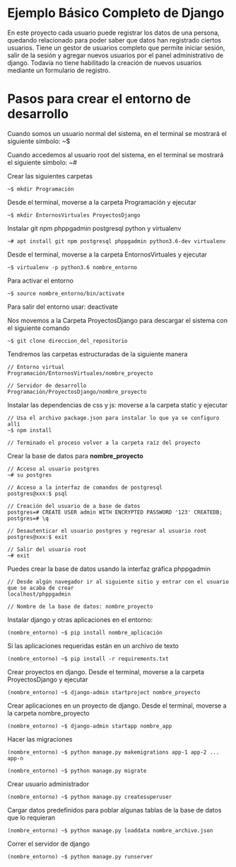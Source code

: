 # Ejemplo Básico Completo de Django

En este proyecto cada usuario puede registrar los datos de una persona, quedando relacionado para poder saber que datos han registrado ciertos usuarios. Tiene un gestor de usuarios completo que permite iniciar sesión, salir de la sesión y agregar nuevos usuarios por el panel administrativo de django. Todavía no tiene habilitado la creación de nuevos usuarios mediante un formulario de registro.

# Pasos para crear el entorno de desarrollo

Cuando somos un usuario normal del sistema, en el terminal se mostrará el siguiente símbolo: ~$

Cuando accedemos al usuario root del sistema, en el terminal se mostrará el siguiente símbolo: ~#

Crear las siguientes carpetas

    ~$ mkdir Programación

Desde el terminal, moverse a la carpeta Programación y ejecutar

    ~$ mkdir EntornosVirtuales ProyectosDjango

Instalar git npm phppgadmin postgresql python y virtualenv

    ~# apt install git npm postgresql phppgadmin python3.6-dev virtualenv

Desde el terminal, moverse a la carpeta EntornosVirtuales y ejecutar

    ~$ virtualenv -p python3.6 nombre_entorno

Para activar el entorno

    ~$ source nombre_entorno/bin/activate

Para salir del entorno usar: deactivate

Nos movemos a la Carpeta ProyectosDjango para descargar el sistema con el siguiente comando

    ~$ git clone direccion_del_repositorio

Tendremos las carpetas estructuradas de la siguiente manera

    // Entorno virtual
    Programación/EntornosVirtuales/nombre_proyecto

    // Servidor de desarrollo
    Programación/ProyectosDjango/nombre_proyecto

Instalar las dependencias de css y js: moverse a la carpeta static y ejecutar

    // Usa el archivo package.json para instalar lo que ya se configuro allí
    ~$ npm install

    // Terminado el proceso volver a la carpeta raíz del proyecto

Crear la base de datos para __nombre_proyecto__

    // Acceso al usuario postgres
    ~# su postgres

    // Acceso a la interfaz de comandos de postgresql
    postgres@xxx:$ psql

    // Creación del usuario de a base de datos
    postgres=# CREATE USER admin WITH ENCRYPTED PASSWORD '123' CREATEDB;
    postgres=# \q

    // Desautenticar el usuario postgres y regresar al usuario root
    postgres@xxx:$ exit

    // Salir del usuario root
    ~# exit

Puedes crear la base de datos usando la interfaz gráfica phppgadmin

    // Desde algún navegador ir al siguiente sitio y entrar con el usuario que se acaba de crear
    localhost/phppgadmin

    // Nombre de la base de datos: nombre_proyecto

Instalar django y otras aplicaciones en el entorno:

    (nombre_entorno) ~$ pip install nombre_aplicación

Si las aplicaciones requeridas están en un archivo de texto

    (nombre_entorno) ~$ pip install -r requirements.txt

Crear proyectos en django. Desde el terminal, moverse a la carpeta ProyectosDjango y ejecutar

    (nombre_entorno) ~$ django-admin startproject nombre_proyecto

Crear aplicaciones en un proyecto de django. Desde el terminal, moverse a la carpeta nombre_proyecto

    (nombre_entorno) ~$ django-admin startapp nombre_app

Hacer las migraciones

    (nombre_entorno) ~$ python manage.py makemigrations app-1 app-2 ... app-n

    (nombre_entorno) ~$ python manage.py migrate

Crear usuario administrador

    (nombre_entorno) ~$ python manage.py createsuperuser

Cargar datos predefinidos para poblar algunas tablas de la base de datos que lo requieran

    (nombre_entorno) ~$ python manage.py loaddata nombre_archivo.json

Correr el servidor de django

    (nombre_entorno) ~$ python manage.py runserver

